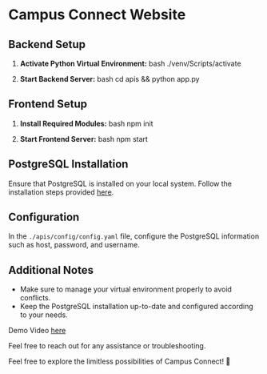 # Campus Connect Website
## Backend Setup

1. **Activate Python Virtual Environment:**
   bash
   ./venv/Scripts/activate
   

2. **Start Backend Server:**
   bash
   cd apis && python app.py
   

## Frontend Setup

1. **Install Required Modules:**
   bash
   npm init
   

2. **Start Frontend Server:**
   bash
   npm start
   

## PostgreSQL Installation

Ensure that PostgreSQL is installed on your local system. Follow the installation steps provided [here](https://www.w3schools.com/postgresql/postgresql_install.php).

## Configuration

In the `./apis/config/config.yaml` file, configure the PostgreSQL information such as host, password, and username.

## Additional Notes

- Make sure to manage your virtual environment properly to avoid conflicts.
- Keep the PostgreSQL installation up-to-date and configured according to your needs.

Demo Video [here](https://youtu.be/oADbo3I208k)

Feel free to reach out for any assistance or troubleshooting.

Feel free to explore the limitless possibilities of Campus Connect! 🚀
